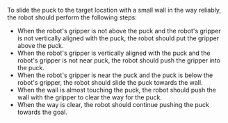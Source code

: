 To slide the puck to the target location with a small wall in the way reliably, the robot should perform the following steps:
- When the robot's gripper is not above the puck and the robot's gripper is not vertically aligned with the puck, the robot should put the gripper above the puck.
- When the robot's gripper is vertically aligned with the puck and the robot's gripper is not near puck, the robot should push the gripper into the puck.
- When the robot's gripper is near the puck and the puck is below the robot's gripper, the robot should slide the puck towards the wall.
- When the wall is almost touching the puck, the robot should push the wall with the gripper to clear the way for the puck.
- When the way is clear, the robot should continue pushing the puck towards the goal.